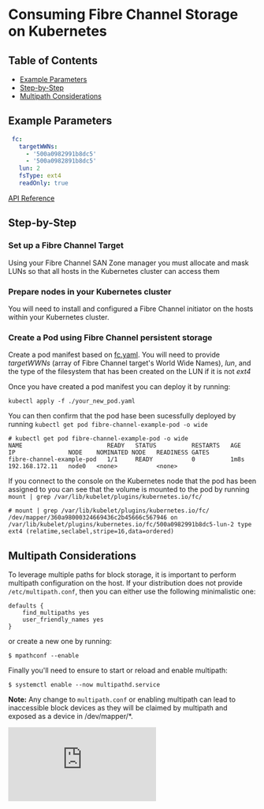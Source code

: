 # Consuming Fibre Channel Storage on Kubernetes

## Table of Contents

- [Example Parameters](#example-parameters)
- [Step-by-Step](#step-by-step)
- [Multipath Considerations](#multipath-considerations)

## Example Parameters

```yaml
 fc:
   targetWWNs:
     - '500a0982991b8dc5'
     - '500a0982891b8dc5'
   lun: 2
   fsType: ext4
   readOnly: true
```

[API Reference](https://kubernetes.io/docs/reference/generated/kubernetes-api/v1.28/#fcvolumesource-v1-core)

## Step-by-Step

### Set up a Fibre Channel Target

Using your Fibre Channel SAN Zone manager you must allocate and mask LUNs so that all hosts in the Kubernetes cluster can access them

### Prepare nodes in your Kubernetes cluster

You will need to install and configured a Fibre Channel initiator on the hosts within your Kubernetes cluster.

### Create a Pod using Fibre Channel persistent storage

Create a pod manifest based on  [fc.yaml](fc.yaml). You will need to provide *targetWWNs* (array of Fibre Channel target's World Wide Names), *lun*, and the type of the filesystem that has been created on the LUN if it is not _ext4_

Once you have created a pod manifest you can deploy it by running:

```console
kubectl apply -f ./your_new_pod.yaml
```

You can then confirm that the pod hase been sucessfully deployed by running `kubectl get pod fibre-channel-example-pod -o wide`

```console
# kubectl get pod fibre-channel-example-pod -o wide
NAME                        READY   STATUS          RESTARTS   AGE    IP               NODE    NOMINATED NODE   READINESS GATES
fibre-channel-example-pod   1/1     READY           0          1m8s   192.168.172.11   node0   <none>           <none>

```

If you connect to the console on the Kubernetes node that the pod has been assigned to you can see that the volume is mounted to the pod by running `mount | grep /var/lib/kubelet/plugins/kubernetes.io/fc/`

```console
# mount | grep /var/lib/kubelet/plugins/kubernetes.io/fc/
/dev/mapper/360a98000324669436c2b45666c567946 on /var/lib/kubelet/plugins/kubernetes.io/fc/500a0982991b8dc5-lun-2 type ext4 (relatime,seclabel,stripe=16,data=ordered)
  ```

## Multipath Considerations

To leverage multiple paths for block storage, it is important to perform
multipath configuration on the host.
If your distribution does not provide `/etc/multipath.conf`, then you can
either use the following minimalistic one:

```
defaults {
    find_multipaths yes
    user_friendly_names yes
}
```

or create a new one by running:

```console
$ mpathconf --enable
```

Finally you'll need to ensure to start or reload and enable multipath:

```console
$ systemctl enable --now multipathd.service
```

**Note:** Any change to `multipath.conf` or enabling multipath can lead to
inaccessible block devices as they will be claimed by multipath and
exposed as a device in /dev/mapper/*.


<!-- BEGIN MUNGE: GENERATED_ANALYTICS -->
[![Analytics](https://kubernetes-site.appspot.com/UA-36037335-10/GitHub/examples/volumes/fibre_channel/README.md?pixel)]()
<!-- END MUNGE: GENERATED_ANALYTICS -->
